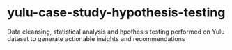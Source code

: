 # yulu-case-study-hypothesis-testing
Data cleansing, statistical analysis and hpothesis testing performed on Yulu dataset to generate actionable insights and recommendations
